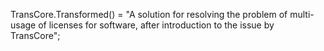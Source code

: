 TransCore.Transformed() = "A solution for resolving the problem of multi-usage of licenses for software, after introduction to the issue by TransCore";
